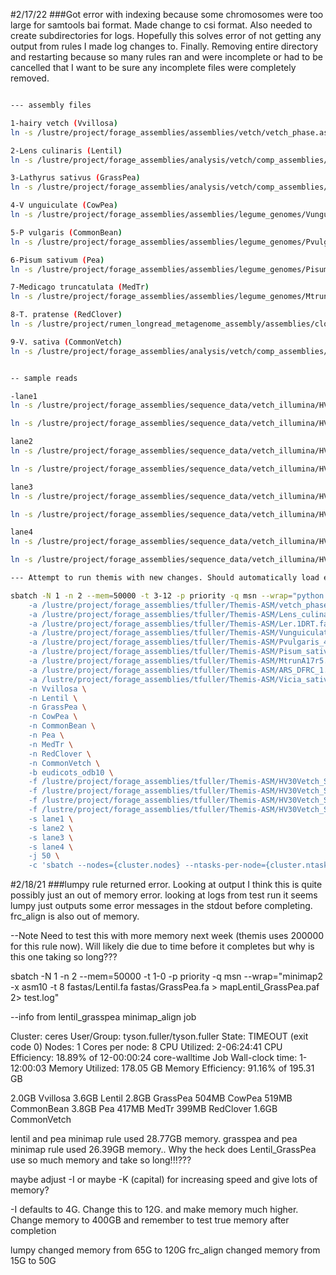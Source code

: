 #2/17/22
###Got error with indexing because some chromosomes were too large for samtools bai format. Made change to csi format. Also needed to create subdirectories for logs. Hopefully this solves error of not getting any output from rules I made log changes to. Finally. Removing entire directory and restarting because so many rules ran and were incomplete or had to be cancelled that I want to be sure any incomplete files were completely removed.

```bash

--- assembly files

1-hairy vetch (Vvillosa)
ln -s /lustre/project/forage_assemblies/assemblies/vetch/vetch_phase.assembly.fasta vetch_phase.assembly.fasta

2-Lens culinaris (Lentil)
ln -s /lustre/project/forage_assemblies/analysis/vetch/comp_assemblies/Lens_culinaris_2.0.fasta Lens_culinaris_2.0.fasta

3-Lathyrus sativus (GrassPea)
ln -s /lustre/project/forage_assemblies/analysis/vetch/comp_assemblies/Ler.1DRT.fasta Ler.1DRT.fasta

4-V unguiculate (CowPea)
ln -s /lustre/project/forage_assemblies/assemblies/legume_genomes/Vunguiculata_469_v1.0.fa Vunguiculata_469_v1.0.fa

5-P vulgaris (CommonBean)
ln -s /lustre/project/forage_assemblies/assemblies/legume_genomes/Pvulgaris_442_v2.0.fa Pvulgaris_442_v2.0.fa

6-Pisum sativum (Pea)
ln -s /lustre/project/forage_assemblies/assemblies/legume_genomes/Pisum_sativum_v1a.fa Pisum_sativum_v1a.fa

7-Medicago truncatulata (MedTr)
ln -s /lustre/project/forage_assemblies/assemblies/legume_genomes/MtrunA17r5.0-20161119-ANR.genome.fasta MtrunA17r5.0-20161119-ANR.genome.fasta

8-T. pratense (RedClover)
ln -s /lustre/project/rumen_longread_metagenome_assembly/assemblies/clover_ccs/placed_scaffs/ARS_DFRC_1.1.fasta ARS_DFRC_1.1.fasta

9-V. sativa (CommonVetch)
ln -s /lustre/project/forage_assemblies/analysis/vetch/comp_assemblies/Vicia_sativa_reorg.fa Vicia_sativa_reorg.fa


-- sample reads

-lane1
ln -s /lustre/project/forage_assemblies/sequence_data/vetch_illumina/HV30Vetch_L001-ds.f5daa53646d64f4bac4fc79cf6e436ab/HV30Vetch_S1_L001_R1_001.fastq.gz HV30Vetch_S1_L001_R1_001.fastq.gz

ln -s /lustre/project/forage_assemblies/sequence_data/vetch_illumina/HV30Vetch_L001-ds.f5daa53646d64f4bac4fc79cf6e436ab/HV30Vetch_S1_L001_R2_001.fastq.gz HV30Vetch_S1_L001_R2_001.fastq.gz

lane2
ln -s /lustre/project/forage_assemblies/sequence_data/vetch_illumina/HV30Vetch_L002-ds.9bf58b47e3d34fbda00e6b36aa27d6a8/HV30Vetch_S1_L002_R1_001.fastq.gz HV30Vetch_S1_L002_R1_001.fastq.gz

ln -s /lustre/project/forage_assemblies/sequence_data/vetch_illumina/HV30Vetch_L002-ds.9bf58b47e3d34fbda00e6b36aa27d6a8/HV30Vetch_S1_L002_R2_001.fastq.gz HV30Vetch_S1_L002_R2_001.fastq.gz

lane3
ln -s /lustre/project/forage_assemblies/sequence_data/vetch_illumina/HV30Vetch_L003-ds.4ef7347a6fb24caba2038acc5247d3e6/HV30Vetch_S1_L003_R1_001.fastq.gz HV30Vetch_S1_L003_R1_001.fastq.gz

ln -s /lustre/project/forage_assemblies/sequence_data/vetch_illumina/HV30Vetch_L003-ds.4ef7347a6fb24caba2038acc5247d3e6/HV30Vetch_S1_L003_R2_001.fastq.gz HV30Vetch_S1_L003_R2_001.fastq.gz

lane4
ln -s /lustre/project/forage_assemblies/sequence_data/vetch_illumina/HV30Vetch_L004-ds.19bf16c029ab43d38bb477601fd81a1c/HV30Vetch_S1_L004_R1_001.fastq.gz HV30Vetch_S1_L004_R1_001.fastq.gz

ln -s /lustre/project/forage_assemblies/sequence_data/vetch_illumina/HV30Vetch_L004-ds.19bf16c029ab43d38bb477601fd81a1c/HV30Vetch_S1_L004_R2_001.fastq.gz HV30Vetch_S1_L004_R2_001.fastq.gz

--- Attempt to run themis with new changes. Should automatically load everything into GetMaskBedFasta.

sbatch -N 1 -n 2 --mem=50000 -t 3-12 -p priority -q msn --wrap="python themisASM.py  \
	-a /lustre/project/forage_assemblies/tfuller/Themis-ASM/vetch_phase.assembly.fasta  \
	-a /lustre/project/forage_assemblies/tfuller/Themis-ASM/Lens_culinaris_2.0.fasta  \
	-a /lustre/project/forage_assemblies/tfuller/Themis-ASM/Ler.1DRT.fasta \
	-a /lustre/project/forage_assemblies/tfuller/Themis-ASM/Vunguiculata_469_v1.0.fa \
	-a /lustre/project/forage_assemblies/tfuller/Themis-ASM/Pvulgaris_442_v2.0.fa \
	-a /lustre/project/forage_assemblies/tfuller/Themis-ASM/Pisum_sativum_v1a.fa \
	-a /lustre/project/forage_assemblies/tfuller/Themis-ASM/MtrunA17r5.0-20161119-ANR.genome.fasta \
	-a /lustre/project/forage_assemblies/tfuller/Themis-ASM/ARS_DFRC_1.1.fasta \
	-a /lustre/project/forage_assemblies/tfuller/Themis-ASM/Vicia_sativa_reorg.fa \
	-n Vvillosa \
	-n Lentil \
	-n GrassPea \
	-n CowPea \
	-n CommonBean \
	-n Pea \
	-n MedTr \
	-n RedClover \
	-n CommonVetch \
	-b eudicots_odb10 \
	-f /lustre/project/forage_assemblies/tfuller/Themis-ASM/HV30Vetch_S1_L001_R1_001.fastq.gz,/lustre/project/forage_assemblies/tfuller/Themis-ASM/HV30Vetch_S1_L001_R2_001.fastq.gz \
	-f /lustre/project/forage_assemblies/tfuller/Themis-ASM/HV30Vetch_S1_L002_R1_001.fastq.gz,/lustre/project/forage_assemblies/tfuller/Themis-ASM/HV30Vetch_S1_L002_R2_001.fastq.gz \
	-f /lustre/project/forage_assemblies/tfuller/Themis-ASM/HV30Vetch_S1_L003_R1_001.fastq.gz,/lustre/project/forage_assemblies/tfuller/Themis-ASM/HV30Vetch_S1_L003_R2_001.fastq.gz \
	-f /lustre/project/forage_assemblies/tfuller/Themis-ASM/HV30Vetch_S1_L004_R1_001.fastq.gz,/lustre/project/forage_assemblies/tfuller/Themis-ASM/HV30Vetch_S1_L004_R2_001.fastq.gz \
	-s lane1 \
	-s lane2 \
	-s lane3 \
	-s lane4 \
	-j 50 \
	-c 'sbatch --nodes={cluster.nodes} --ntasks-per-node={cluster.ntasks-per-node} --mem={cluster.mem} -t 1-12 --partition={cluster.partition} -q {cluster.qos} -o {cluster.stdout}'"
```

#2/18/21
###lumpy rule returned error. Looking at output I think this is quite possibly just an out of memory error. looking at logs from test run it seems lumpy just outputs some error messages in the stdout before completing. frc_align is also out of memory.

--Note Need to test this with more memory next week (themis uses 200000 for this rule now). Will likely die due to time before it completes but why is this one taking so long???

sbatch -N 1 -n 2 --mem=50000 -t 1-0 -p priority -q msn --wrap="minimap2 -x asm10 -t 8 fastas/Lentil.fa fastas/GrassPea.fa > mapLentil_GrassPea.paf 2> test.log"


--info from lentil_grasspea minimap_align job

Cluster: ceres
User/Group: tyson.fuller/tyson.fuller
State: TIMEOUT (exit code 0)
Nodes: 1
Cores per node: 8
CPU Utilized: 2-06:24:41
CPU Efficiency: 18.89% of 12-00:00:24 core-walltime
Job Wall-clock time: 1-12:00:03
Memory Utilized: 178.05 GB
Memory Efficiency: 91.16% of 195.31 GB

2.0GB Vvillosa
3.6GB Lentil
2.8GB GrassPea
504MB CowPea
519MB CommonBean
3.8GB Pea
417MB MedTr
399MB RedClover
1.6GB CommonVetch

lentil and pea minimap rule used 28.77GB memory. grasspea and pea minimap rule used 26.39GB memory.. Why the heck does Lentil_GrassPea use so much memory and take so long!!!???

maybe adjust -I or maybe -K (capital) for increasing speed and give lots of memory?

-I defaults to 4G. Change this to 12G. and make memory much higher. Change memory to 400GB and remember to test true memory after completion

lumpy changed memory from 65G to 120G
frc_align changed memory from 15G to 50G